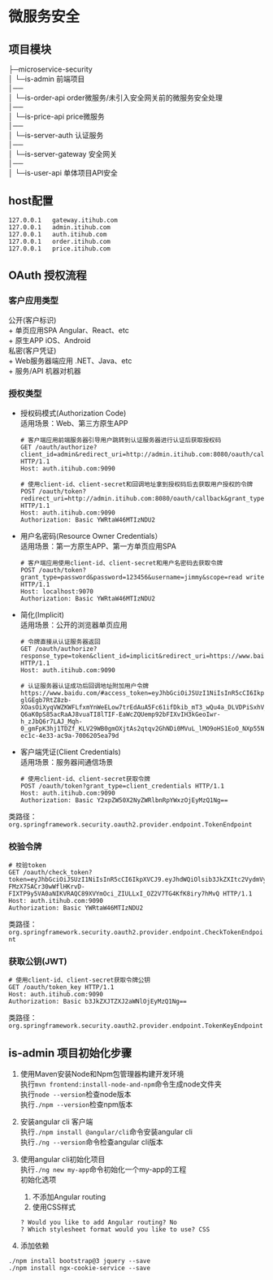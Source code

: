 # 微服务安全  

## 项目模块    
├─microservice-security  
│  └─is-admin  前端项目    
│──   
│  └─is-order-api  order微服务/未引入安全网关前的微服务安全处理    
│──   
│  └─is-price-api  price微服务  
│──   
│  └─is-server-auth  认证服务  
│──   
│  └─is-server-gateway  安全网关  
│──   
│  └─is-user-api  单体项目API安全  

## host配置  
```
127.0.0.1   gateway.itihub.com
127.0.0.1   admin.itihub.com
127.0.0.1   auth.itihub.com
127.0.0.1   order.itihub.com
127.0.0.1   price.itihub.com
```

## OAuth 授权流程  

### 客户应用类型  

公开(客户标识)  
    + 单页应用SPA Angular、React、etc  
    + 原生APP iOS、Android  
私密(客户凭证)  
    + Web服务器端应用 .NET、Java、etc  
    + 服务/API 机器对机器  

### 授权类型    
+ 授权码模式(Authorization Code)  
    适用场景：Web、第三方原生APP    
    ```
    # 客户端应用前端服务器引导用户跳转到认证服务器进行认证后获取授权码  
    GET /oauth/authorize?client_id=admin&redirect_uri=http://admin.itihub.com:8080/oauth/callback&response_type=code HTTP/1.1
    Host: auth.itihub.com:9090
    
    # 使用client-id、client-secret和回调地址拿到授权码后去获取用户授权的令牌
    POST /oauth/token?redirect_uri=http://admin.itihub.com:8080/oauth/callback&grant_type=authorization_code&code=1234 HTTP/1.1
    Host: auth.itihub.com:9090
    Authorization: Basic YWRtaW46MTIzNDU2
    ```
+ 用户名密码(Resource Owner Credentials）  
    适用场景：第一方原生APP、第一方单页应用SPA        
    ```
    # 客户端应用使用client-id、client-secret和用户名密码去获取令牌
    POST /oauth/token?grant_type=password&password=123456&username=jimmy&scope=read write HTTP/1.1
    Host: localhost:9070
    Authorization: Basic YWRtaW46MTIzNDU2
    ```
+ 简化(Implicit)     
    适用场景：公开的浏览器单页应用    
    ```
    # 令牌直接从认证服务器返回
    GET /oauth/authorize?response_type=token&client_id=implicit&redirect_uri=https://www.baidu.com/&scope=read%20write&state=1234 HTTP/1.1
    Host: auth.itihub.com:9090 
    
    # 认证服务器认证成功后回调地址附加用户令牌
    https://www.baidu.com/#access_token=eyJhbGciOiJSUzI1NiIsInR5cCI6IkpXVCJ9.eyJleHAiOjE2MDc0MjM5ODYsInVzZXJfbmFtZSI6ImppemhlQGV4YW1wbGUuY29tIiwiYXV0aG9yaXRpZXMiOlsiUk9MRV9BRE1JTiJdLCJqdGkiOiIwYzA2ZDA3OS1lYzFjLTRlMzMtYWM5YS03MDA2MjA1ZWE3OWQiLCJjbGllbnRfaWQiOiJpbXBsaWNpdCIsInNjb3BlIjpbInJlYWQiLCJ3cml0ZSJdfQ.Io0EBSufL9mpqT8lXEKOngcH-glGEgb7RtZ8zb-XOasOiXyqVWZKWFLfxmYnWeELow7trEdAuA5Fc61ifDkib_mT3_wQu4a_DLVDPiSxhV_g2KaiJevFaTyTJ5-Q6aK0pS85acRaAJ8vuaTI8lTIF-EaWcZQUemp92bFIXvIH3kGeoIwr-h_zJbQ6r7LAJ_Mqh-0_gmFpK3hj1TDZf_KLV29WB0gmOXjtAs2qtqv2GhNDi0MVuL_lMO9oHS1EoO_NXp55NOPm84veXCTkpFrnRCdFUp86rDGKZEwxJeuSja3UuB8tBNqRhS4mbvNX5_bVScnJL3GyFFlkEoyYaAZFg&token_type=bearer&state=1234&expires_in=3599&jti=0c06d079-ec1c-4e33-ac9a-7006205ea79d
    ```
+ 客户端凭证(Client Credentials)     
    适用场景：服务器间通信场景  
    ```
    # 使用client-id、client-secret获取令牌
    POST /oauth/token?grant_type=client_credentials HTTP/1.1
    Host: auth.itihub.com:9090
    Authorization: Basic Y2xpZW50X2NyZWRlbnRpYWxzOjEyMzQ1Ng==
    ```
类路径：```org.springframework.security.oauth2.provider.endpoint.TokenEndpoint```  


### 校验令牌   
```
# 校验token
GET /oauth/check_token?token=eyJhbGciOiJSUzI1NiIsInR5cCI6IkpXVCJ9.eyJhdWQiOlsib3JkZXItc2VydmVyIl0sInNjb3BlIjpbInJlYWQiLCJ3cml0ZSJdLCJleHAiOjE2MDc0MjQ5OTgsImp0aSI6IjE3NzYyNjI1LTg2YTctNDU2Mi1iNGMzLTc5NDg3MGRiYjkyYiIsImNsaWVudF9pZCI6ImNsaWVudF9jcmVkZW50aWFscyJ9.WT3i7IlLUMwQMvLPuMnR5lUfIjpAfQx3sPjeOC4ImlE_Wm67E1QHC1Tl0vPTXaXVXd2UeNht0KZT62mYP43k05sW9ehN6WDZHO46pUjDwiRT8_D7jjS_PxYEUX2jHhvG83dx7tJlDCbDkPNxtCaI9oxywhDLKHJPWC0Qft_EcZocMXUJ8IoonFRMbahIOgZRXAJnMDnqbjtr4YW8Ogt5EgN0LL4QgHoER5S4FN99EN3GKDE_kQXq8qsNIIkVC4Rv4REVl7-FMzX7SACr30wWflHKrvD-FIXTP9y5VA0aNIKVRAQC89XVYmOci_ZIULLxI_OZ2V7TG4KfK8iry7hMvQ HTTP/1.1
Host: auth.itihub.com:9090
Authorization: Basic YWRtaW46MTIzNDU2
```
类路径：```org.springframework.security.oauth2.provider.endpoint.CheckTokenEndpoint```    

### 获取公钥(JWT)    
```
# 使用client-id、client-secret获取令牌公钥  
GET /oauth/token_key HTTP/1.1
Host: auth.itihub.com:9090
Authorization: Basic b3JkZXJTZXJ2aWNlOjEyMzQ1Ng==
```
类路径：```org.springframework.security.oauth2.provider.endpoint.TokenKeyEndpoint```    



## is-admin 项目初始化步骤  
1. 使用Maven安装Node和Npm包管理器构建开发环境  
执行```mvn frontend:install-node-and-npm```命令生成node文件夹  
执行```node --version```检查node版本  
执行```./npm --version```检查npm版本  

2. 安装angular cli 客户端  
执行```./npm install @angular/cli```命令安装angular cli   
执行```./ng --version```命令检查angular cli版本  

3. 使用angular cli初始化项目     
执行```./ng new my-app```命令初始化一个my-app的工程    
初始化选项  
    1. 不添加Angular routing  
    2. 使用CSS样式 
    ```
    ? Would you like to add Angular routing? No
    ? Which stylesheet format would you like to use? CSS
    ```  
4. 添加依赖  
```
./npm install bootstrap@3 jquery --save
./npm install ngx-cookie-service --save
```  

